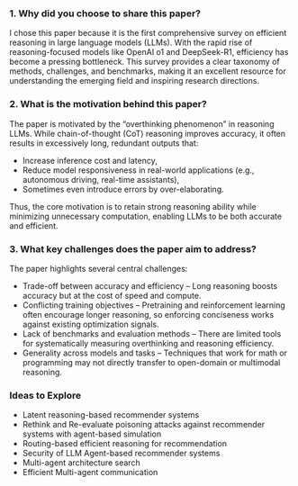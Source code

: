 ### 1. Why did you choose to share this paper?

I chose this paper because it is the first comprehensive survey on efficient reasoning in large language models (LLMs). With the rapid rise of reasoning-focused models like OpenAI o1 and DeepSeek-R1, efficiency has become a pressing bottleneck. This survey provides a clear taxonomy of methods, challenges, and benchmarks, making it an excellent resource for understanding the emerging field and inspiring research directions.

### 2. What is the motivation behind this paper?

The paper is motivated by the “overthinking phenomenon” in reasoning LLMs. While chain-of-thought (CoT) reasoning improves accuracy, it often results in excessively long, redundant outputs that:
+ Increase inference cost and latency,
+ Reduce model responsiveness in real-world applications (e.g., autonomous driving, real-time assistants),
+ Sometimes even introduce errors by over-elaborating.

Thus, the core motivation is to retain strong reasoning ability while minimizing unnecessary computation, enabling LLMs to be both accurate and efficient.

### 3. What key challenges does the paper aim to address?

The paper highlights several central challenges:
+ Trade-off between accuracy and efficiency – Long reasoning boosts accuracy but at the cost of speed and compute.
+ Conflicting training objectives – Pretraining and reinforcement learning often encourage longer reasoning, so enforcing conciseness works against existing optimization signals.
+ Lack of benchmarks and evaluation methods – There are limited tools for systematically measuring overthinking and reasoning efficiency.
+ Generality across models and tasks – Techniques that work for math or programming may not directly transfer to open-domain or multimodal reasoning.

### Ideas to Explore
+ Latent reasoning-based recommender systems
+ Rethink and Re-evaluate poisoning attacks against recommender systems with agent-based simulation
+ Routing-based efficient reasoning for recommendation
+ Security of LLM Agent-based recommender systems
+ Multi-agent architecture search
+ Efficient Multi-agent communication
